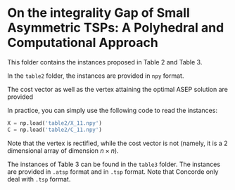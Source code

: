 # On the integrality Gap of Small Asymmetric TSPs: A Polyhedral and Computational Approach
This folder contains the instances proposed in Table 2 and Table 3.

In the `table2` folder, the instances are provided in `npy` format.

The cost vector as well as the vertex attaining the optimal ASEP solution are provided

In practice, you can simply use the following code to read the instances:
```python
X = np.load('table2/X_11.npy')
C = np.load('table2/C_11.npy')
```
Note that the vertex is rectified, while the cost vector is not (namely, it is a 2 dimensional array of dimension $n \times n$).

The instances of Table 3 can be found in the `table3` folder. The instances are provided in `.atsp` format and in `.tsp` format.
Note that Concorde only deal with `.tsp` format.